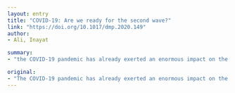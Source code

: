 ```yaml
---
layout: entry
title: "COVID-19: Are we ready for the second wave?"
link: "https://doi.org/10.1017/dmp.2020.149"
author:
- Ali, Inayat

summary:
- "the COVID-19 pandemic has already exerted an enormous impact on the entire world. The countries that have already reported the peak of transmission are easing their preventive measures. If the virus causes that next wave, are we sufficiently prepared to deal with it? The stakeholders concerned must thoroughly revisit their situations based on scientific evidence. To relax the prevention measures, countries must thoroughly review their situations while making effective preparations for its second wave of infection."

original:
- "The COVID-19 pandemic has already exerted an enormous impact on the entire world. Everything is overwhelmed in the face of a rapid escalation of cases. The countries that have already reported the peak of transmission are easing their preventive measures yet fearing a second wave of infection. If the virus causes that next wave, are we sufficiently prepared to deal with it? I argue that the stakeholders concerned should simultaneously handle the ongoing pandemic while making effective preparations for its second wave. To relax the preventive measures, countries must thoroughly revisit their situations based on scientific evidence."
---
```


